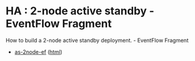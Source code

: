 # HA : 2-node active standby - EventFlow Fragment

How to build a 2-node active standby deployment. - EventFlow Fragment

* [as-2node-ef](src/site/markdown/index.md) ([html](https://tibcosoftware.github.io/tibco-streaming-samples/10.4.0/highavailability/as-2node/as-2node-ef/))
